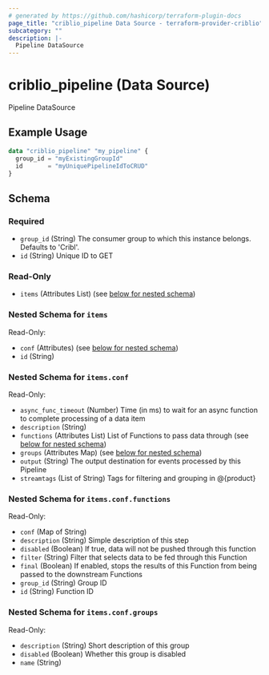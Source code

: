 ```yaml
---
# generated by https://github.com/hashicorp/terraform-plugin-docs
page_title: "criblio_pipeline Data Source - terraform-provider-criblio"
subcategory: ""
description: |-
  Pipeline DataSource
---
```


# criblio_pipeline (Data Source)

Pipeline DataSource

## Example Usage

```terraform
data "criblio_pipeline" "my_pipeline" {
  group_id = "myExistingGroupId"
  id       = "myUniquePipelineIdToCRUD"
}
```

<!-- schema generated by tfplugindocs -->
## Schema

### Required

- `group_id` (String) The consumer group to which this instance belongs. Defaults to 'Cribl'.
- `id` (String) Unique ID to GET

### Read-Only

- `items` (Attributes List) (see [below for nested schema](#nestedatt--items))

<a id="nestedatt--items"></a>
### Nested Schema for `items`

Read-Only:

- `conf` (Attributes) (see [below for nested schema](#nestedatt--items--conf))
- `id` (String)

<a id="nestedatt--items--conf"></a>
### Nested Schema for `items.conf`

Read-Only:

- `async_func_timeout` (Number) Time (in ms) to wait for an async function to complete processing of a data item
- `description` (String)
- `functions` (Attributes List) List of Functions to pass data through (see [below for nested schema](#nestedatt--items--conf--functions))
- `groups` (Attributes Map) (see [below for nested schema](#nestedatt--items--conf--groups))
- `output` (String) The output destination for events processed by this Pipeline
- `streamtags` (List of String) Tags for filtering and grouping in @{product}

<a id="nestedatt--items--conf--functions"></a>
### Nested Schema for `items.conf.functions`

Read-Only:

- `conf` (Map of String)
- `description` (String) Simple description of this step
- `disabled` (Boolean) If true, data will not be pushed through this function
- `filter` (String) Filter that selects data to be fed through this Function
- `final` (Boolean) If enabled, stops the results of this Function from being passed to the downstream Functions
- `group_id` (String) Group ID
- `id` (String) Function ID


<a id="nestedatt--items--conf--groups"></a>
### Nested Schema for `items.conf.groups`

Read-Only:

- `description` (String) Short description of this group
- `disabled` (Boolean) Whether this group is disabled
- `name` (String)

